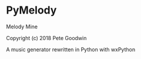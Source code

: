# PyMelody

Melody Mine

Copyright (c) 2018 Pete Goodwin

A music generator rewritten in Python with wxPython

